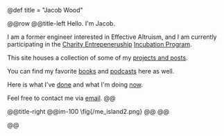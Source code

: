 @def title = "Jacob Wood"
<!-- 
@@im-100
\fig{/me_island2.png}
@@ -->

@@row
@@title-left
Hello. I'm Jacob. 

I am a former engineer interested in Effective Altruism, and I am currently participating in the [Charity Entrepeneruship](https://www.charityentrepreneurship.com/) [Incubation Program](https://www.charityentrepreneurship.com/incubation-program).

This site houses a collection of some of my [projects and posts](/posts/).

You can find my favorite [books](/books/) and [podcasts](/podcasts/) here as well.

Here is what I've [done](/cv/) and what I'm doing [now](/now/).

Feel free to contact me via [email](mailto:mail@jacobw.xyz).
@@

@@title-right
@@im-100
\fig{/me_island2.png}
@@
@@

@@

